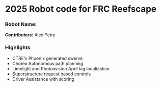 <h1> 2025 Robot code for FRC Reefscape </h1>
<h3> Robot Name: </h3>
<p> <b>Contributors:</b> Alex Petry </p>

<h3> Highlights </h3>
<ul>
    <li> CTRE's Phoenix generated swerve</li>
    <li> Choreo Autonomous path planning</li>
    <li> Limelight and Photonvision April tag localization</li>
    <li> Superstructure request based controls</li>
    <li> Driver Assistance with scoring</li>
</ul>
